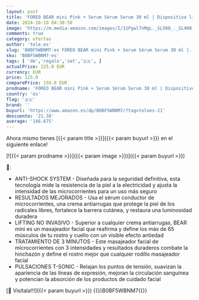 ```yaml
---
layout: post
title: 'FOREO BEAR mini Pink + Serum Sérum Serum 30 ml | Dispositivo lifting facial con microcorrientes | Reductor de papada | Masajeador facial | Regalos para mujer | Set de regalo'
date: 2024-10-10 04:30:58
image: 'https://m.media-amazon.com/images/I/31Pgwl7nMgL._SL500_._SL400_.jpg'
comments: true
category: ofertas
author: 'tole.es'
slug: 'B0BF5WBNM7-es FOREO BEAR mini Pink + Serum Sérum Serum 30 ml |...'
sku: 'B0BF5WBNM7-es'
tags: [ 'de','regalo','set','🇪🇸', ]
actualPrice: 125.0 EUR
currency: EUR
price: 125.0
comparePrice: 159.0 EUR
prodname: 'FOREO BEAR mini Pink + Serum Sérum Serum 30 ml | Dispositivo lifting facial con microcorrientes | Reductor de papada | Masajeador facial | Regalos para mujer | Set de regalo'
country: 'es'
flag: '🇪🇸'
brand: ''
buyurl: 'https://www.amazon.es/dp/B0BF5WBNM7/?tag=tolees-21'
descuento: '21.38'
average: '146.675'
---
```


Ahora mismo tienes [{{< param title >}}]({{< param buyurl >}}) en el siguiente enlace!

[![{{< param prodname >}}]({{< param image >}})]({{< param buyurl >}})

🔎:

- ANTI-SHOCK SYSTEM - Diseñada para la seguridad definitiva, esta tecnología mide la resistencia de la piel a la electricidad y ajusta la intensidad de las microcorrientes para un uso más seguro
- RESULTADOS MEJORADOS - Usa el sérum conductor de microcorrientes, una crema antiarrugas que protege la piel de los radicales libres, fortalece la barrera cutánea, y restaura una luminosidad duradera
- LIFTING NO INVASIVO - Superior a cualquier crema antiarrugas, BEAR mini es un masajeador facial que reafirma y define los más de 65 músculos de tu rostro y cuello con un visible efecto antiedad
- TRATAMIENTO DE 3 MINUTOS - Este masajeador facial de microcorrientes con 3 intensidades y resultados duraderos combate la hinchazón y define el rostro mejor que cualquier rodillo masajeador facial
- PULSACIONES T-SONIC - Relajan los puntos de tensión, suavizan la apariencia de las líneas de expresión, mejoran la circulación sanguínea y potencian la absorción de los productos de cuidado facial

[🛒 Visítala!!!]({{< param buyurl >}})
{{<world>}}B0BF5WBNM7{{</world>}}
